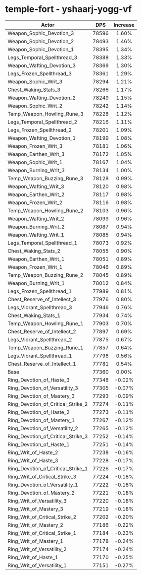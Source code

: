 # temple-fort - yshaarj-yogg-vf
| Actor | DPS | Increase |
|---|:---:|:---:|
|Weapon_Sophic_Devotion_3|78596|1.60%|
|Weapon_Sophic_Devotion_2|78493|1.46%|
|Weapon_Sophic_Devotion_1|78395|1.34%|
|Legs_Temporal_Spellthread_3|78388|1.33%|
|Weapon_Wafting_Devotion_3|78369|1.30%|
|Legs_Frozen_Spellthread_3|78361|1.29%|
|Weapon_Sophic_Writ_3|78294|1.21%|
|Chest_Waking_Stats_3|78266|1.17%|
|Weapon_Wafting_Devotion_2|78249|1.15%|
|Weapon_Sophic_Writ_2|78242|1.14%|
|Temp_Weapon_Howling_Rune_3|78228|1.12%|
|Legs_Temporal_Spellthread_2|78216|1.11%|
|Legs_Frozen_Spellthread_2|78201|1.09%|
|Weapon_Wafting_Devotion_1|78199|1.08%|
|Weapon_Frozen_Writ_3|78181|1.06%|
|Weapon_Earthen_Writ_3|78172|1.05%|
|Weapon_Sophic_Writ_1|78167|1.04%|
|Weapon_Burning_Writ_3|78134|1.00%|
|Temp_Weapon_Buzzing_Rune_3|78128|0.99%|
|Weapon_Wafting_Writ_3|78120|0.98%|
|Weapon_Earthen_Writ_2|78117|0.98%|
|Weapon_Frozen_Writ_2|78116|0.98%|
|Temp_Weapon_Howling_Rune_2|78103|0.96%|
|Weapon_Wafting_Writ_2|78099|0.96%|
|Weapon_Burning_Writ_2|78087|0.94%|
|Weapon_Wafting_Writ_1|78085|0.94%|
|Legs_Temporal_Spellthread_1|78073|0.92%|
|Chest_Waking_Stats_2|78055|0.90%|
|Weapon_Earthen_Writ_1|78051|0.89%|
|Weapon_Frozen_Writ_1|78046|0.89%|
|Temp_Weapon_Buzzing_Rune_2|78045|0.89%|
|Weapon_Burning_Writ_1|78012|0.84%|
|Legs_Frozen_Spellthread_1|77989|0.81%|
|Chest_Reserve_of_Intellect_3|77976|0.80%|
|Legs_Vibrant_Spellthread_3|77946|0.76%|
|Chest_Waking_Stats_1|77934|0.74%|
|Temp_Weapon_Howling_Rune_1|77903|0.70%|
|Chest_Reserve_of_Intellect_2|77897|0.69%|
|Legs_Vibrant_Spellthread_2|77875|0.67%|
|Temp_Weapon_Buzzing_Rune_1|77857|0.64%|
|Legs_Vibrant_Spellthread_1|77796|0.56%|
|Chest_Reserve_of_Intellect_1|77781|0.54%|
|Base|77360|0.00%|
|Ring_Devotion_of_Haste_3|77348|-0.02%|
|Ring_Devotion_of_Versatility_3|77305|-0.07%|
|Ring_Devotion_of_Mastery_3|77293|-0.09%|
|Ring_Devotion_of_Critical_Strike_2|77274|-0.11%|
|Ring_Devotion_of_Haste_2|77273|-0.11%|
|Ring_Devotion_of_Mastery_1|77267|-0.12%|
|Ring_Devotion_of_Versatility_2|77265|-0.12%|
|Ring_Devotion_of_Critical_Strike_3|77252|-0.14%|
|Ring_Devotion_of_Haste_1|77251|-0.14%|
|Ring_Writ_of_Haste_2|77238|-0.16%|
|Ring_Writ_of_Haste_3|77228|-0.17%|
|Ring_Devotion_of_Critical_Strike_1|77226|-0.17%|
|Ring_Writ_of_Critical_Strike_3|77224|-0.18%|
|Ring_Devotion_of_Versatility_1|77222|-0.18%|
|Ring_Devotion_of_Mastery_2|77221|-0.18%|
|Ring_Writ_of_Versatility_3|77220|-0.18%|
|Ring_Writ_of_Mastery_3|77219|-0.18%|
|Ring_Writ_of_Critical_Strike_2|77202|-0.20%|
|Ring_Writ_of_Mastery_2|77186|-0.22%|
|Ring_Writ_of_Critical_Strike_1|77184|-0.23%|
|Ring_Writ_of_Mastery_1|77178|-0.24%|
|Ring_Writ_of_Versatility_2|77174|-0.24%|
|Ring_Writ_of_Haste_1|77170|-0.25%|
|Ring_Writ_of_Versatility_1|77151|-0.27%|
